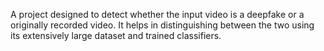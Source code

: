 A project designed to detect whether the input video is a deepfake or a originally recorded video. It helps in distinguishing between the two using its extensively large dataset and trained classifiers.

